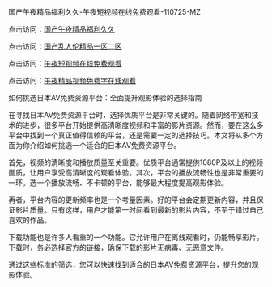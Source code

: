 国产午夜精品福利久久-午夜短视频在线免费观看-110725-MZ  

点击访问：<a href="https://heiliaoow5kzm.pages.dev">国产午夜精品福利久久</a>  

点击访问：<a href="https://heiliaowzu4ur.pages.dev">国产乱人伦精品一区二区</a>  

点击访问：<a href="https://heiliaozj3tjd.pages.dev">午夜短视频在线免费观看</a>  

点击访问：<a href="https://heiliaoxwd5i8.pages.dev">午夜精品视频免费字在线观看</a>  

如何挑选日本AV免费资源平台：全面提升观影体验的选择指南  

在寻找日本AV免费资源平台时，选择优质平台是非常关键的。随着网络带宽和技术的进步，很多平台开始提供高清晰度视频和丰富的影片资源。然而，要在这么多平台中找到一个真正值得信赖的平台，还是需要一定的选择技巧。本文将从多个方面为你介绍如何挑选一个适合的日本AV免费资源平台。

首先，视频的清晰度和播放质量至关重要。优质平台通常提供1080P及以上的视频画质，让用户享受高清晰度的观看体验。其次，平台的播放流畅性也是非常重要的一环。选一个播放流畅、不卡顿的平台，能够最大程度提高观影体验。

再者，平台内容的更新频率也是一个考量因素。好的平台会定期更新内容，并且保证影片质量。只有这样，用户才能第一时间看到最新的影片内容，不至于错过自己喜欢的作品。

下载功能也是许多人看重的一个功能。它允许用户在离线观看时，仍能畅享影片。下载时，务必选择官方的链接，确保下载的影片无病毒、无恶意文件。

通过这些标准的筛选，您可以快速找到适合的日本AV免费资源平台，提升您的观影体验。

<span style="display:none;">[Canonical link]( )</span>
